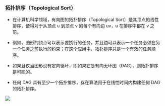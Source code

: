 
### 拓扑排序（Topological Sort）
- 在计算机科学领域，有向图的拓扑排序（Topological Sort）是其顶点的线性排序，使得对于从顶点 u 到顶点 v 的每个有向边 uv，u 在排序中都在 v 之前。

- 例如，图形的顶点可以表示要执行的任务，并且边可以表示一个任务必须在另一个任务之前执行的约束；在这个应用中，拓扑排序只是一个有效的任务顺序。

- 如果且仅当图形没有定向循环，即如果它是有向无环图（DAG），则拓扑排序是可能的。

- 任何 DAG 具有至少一个拓扑排序，存在算法用于在线性时间内构建任何 DAG 的拓扑排序。

![](https://pic.leetcode-cn.com/454b582513cf5b7b428dce78c60f3583edf512ad5ab787dcd958d7b7c4e88d01-1*zzw_G4qNuVQaWXjXDYPjgg.png)